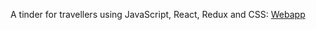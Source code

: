 A tinder for travellers using JavaScript, React, Redux and CSS: [Webapp](https://travelbuddy-123.netlify.com)
